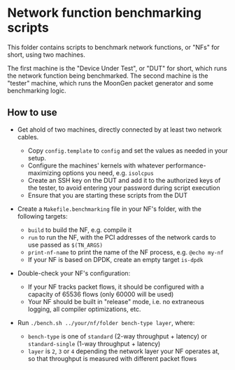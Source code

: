 # Network function benchmarking scripts

This folder contains scripts to benchmark network functions, or "NFs" for short, using two machines.

The first machine is the "Device Under Test", or "DUT" for short, which runs the network function being benchmarked.
The second machine is the "tester" machine, which runs the MoonGen packet generator and some benchmarking logic.

## How to use

- Get ahold of two machines, directly connected by at least two network cables.
  - Copy `config.template` to `config` and set the values as needed in your setup.
  - Configure the machines' kernels with whatever performance-maximizing options you need, e.g. `isolcpus`
  - Create an SSH key on the DUT and add it to the authorized keys of the tester, to avoid entering your password during script execution
  - Ensure that you are starting these scripts from the DUT

- Create a `Makefile.benchmarking` file in your NF's folder, with the following targets:
  - `build` to build the NF, e.g. compile it
  - `run` to run the NF, with the PCI addresses of the network cards to use passed as `$(TN_ARGS)`
  - `print-nf-name` to print the name of the NF process, e.g. `@echo my-nf`
  - If your NF is based on DPDK, create an empty target `is-dpdk`

- Double-check your NF's configuration:
  - If your NF tracks packet flows, it should be configured with a capacity of 65536 flows (only 60000 will be used)
  - Your NF should be built in "release" mode, i.e. no extraneous logging, all compiler optimizations, etc.

- Run `./bench.sh ../your/nf/folder bench-type layer`, where:
  - `bench-type` is one of `standard` (2-way throughput + latency) or `standard-single` (1-way throughput + latency)
  - `layer` is `2`, `3` or `4` depending the network layer your NF operates at, so that throughput is measured with different packet flows
